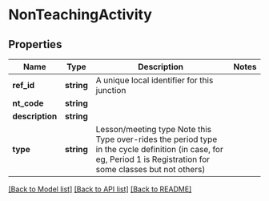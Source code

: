 # NonTeachingActivity

## Properties
Name | Type | Description | Notes
------------ | ------------- | ------------- | -------------
**ref_id** | **string** | A unique local identifier for this junction | 
**nt_code** | **string** |  | 
**description** | **string** |  | 
**type** | **string** | Lesson/meeting type Note this Type over-rides the period type in the cycle definition (in case, for eg, Period 1 is Registration for some classes but not others) | 

[[Back to Model list]](../README.md#documentation-for-models) [[Back to API list]](../README.md#documentation-for-api-endpoints) [[Back to README]](../README.md)


